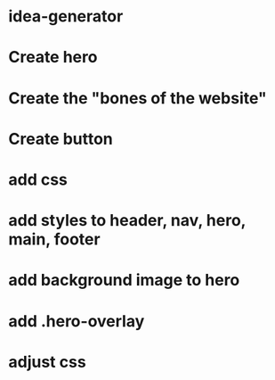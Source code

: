 # idea-generator
# Create hero
# Create the "bones of the website"
# Create button
# add css
# add styles to header, nav, hero, main, footer
# add background image to hero
# add .hero-overlay
# adjust css